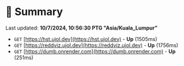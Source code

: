 # 📖 Summary
Last updated: **10/7/2024, 10:56:30 PTG "Asia/Kuala_Lumpur"**

- `GET` [https://hst.ujol.dev](https://hst.ujol.dev) - **Up** (1505ms)
- `GET` [https://reddviz.ujol.dev](https://reddviz.ujol.dev) - **Up** (1756ms)
- `GET` [https://dumb.onrender.com](https://dumb.onrender.com) - **Up** (251ms)

